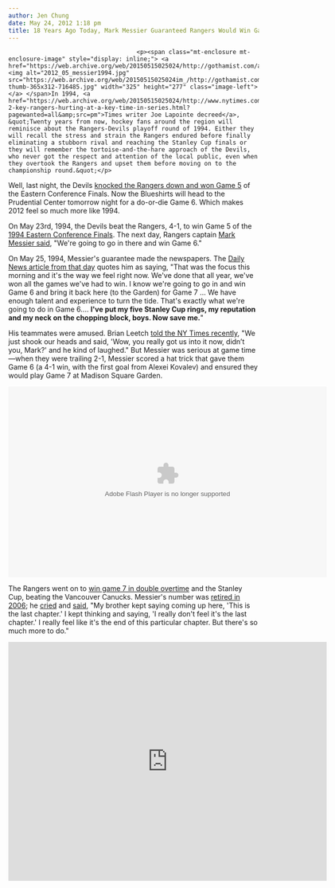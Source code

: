 ```yaml
---
author: Jen Chung
date: May 24, 2012 1:18 pm
title: 18 Years Ago Today, Mark Messier Guaranteed Rangers Would Win Game 6
---
```


	
										<p><span class="mt-enclosure mt-enclosure-image" style="display: inline;"> <a href="https://web.archive.org/web/20150515025024/http://gothamist.com/attachments/jen/2012_05_messier1994.jpg"> <img alt="2012_05_messier1994.jpg" src="https://web.archive.org/web/20150515025024im_/http://gothamist.com/assets_c/2012/05/2012_05_messier1994-thumb-365x312-716485.jpg" width="325" height="277" class="image-left"> </a> </span>In 1994, <a href="https://web.archive.org/web/20150515025024/http://www.nytimes.com/1994/05/23/sports/hockey-2-key-rangers-hurting-at-a-key-time-in-series.html?pagewanted=all&amp;src=pm">Times writer Joe Lapointe decreed</a>, &quot;Twenty years from now, hockey fans around the region will reminisce about the Rangers-Devils playoff round of 1994. Either they will recall the stress and strain the Rangers endured before finally eliminating a stubborn rival and reaching the Stanley Cup finals or they will remember the tortoise-and-the-hare approach of the Devils, who never got the respect and attention of the local public, even when they overtook the Rangers and upset them before moving on to the championship round.&quot;</p>

<p>Well, last night, the Devils <a href="https://web.archive.org/web/20150515025024/http://gothamist.com/2012/05/24/the_devils_take_a_wild_one.php">knocked the Rangers down and won Game 5</a> of the Eastern Conference Finals.  Now the Blueshirts will head to the Prudential Center tomorrow night for a do-or-die Game 6.  Which makes 2012 feel so much more like 1994.</p>

<p>On May 23rd, 1994, the Devils beat the Rangers, 4-1, to win Game 5 of the <a href="https://web.archive.org/web/20150515025024/http://en.wikipedia.org/wiki/1994_Stanley_Cup_playoffs#.281.29_New_York_Rangers_vs._.283.29_New_Jersey_Devils">1994 Eastern Conference Finals</a>.  The next day, Rangers captain <a href="https://web.archive.org/web/20150515025024/http://articles.nydailynews.com/2001-01-11/sports/18173095_1_mark-messier-adam-graves-rangers">Mark Messier said</a>, &quot;We&apos;re going to go in there and win Game 6.&quot; </p>

<p>On May 25, 1994, Messier&apos;s guarantee made the newspapers. The <a href="https://web.archive.org/web/20150515025024/http://www.nydailynews.com/sports/hockey/rangers/archives-mark-messier-guarantees-ny-rangers-beat-devils-game-6-94-playoffs-article-1.1083911">Daily News article from that day</a> quotes him as saying, &quot;That was the focus this morning and it&apos;s the way we feel right now. We&apos;ve done that all year, we&apos;ve won all the games we&apos;ve had to win. I know we&apos;re going to go in and win Game 6 and bring it back here (to the Garden) for Game 7 ... We have enough talent and experience to turn the tide. That&apos;s exactly what we&apos;re going to do in Game 6.... <strong>I&apos;ve put my five Stanley Cup rings, my reputation and my neck on the chopping block, boys. Now save me.</strong>&quot;</p>

<p>His teammates were amused.  Brian Leetch <a href="https://web.archive.org/web/20150515025024/http://slapshot.blogs.nytimes.com/2012/05/15/remembering-1994-q-and-a-with-brian-leetch/">told the NY Times recently</a>, &quot;We just shook our heads and said, &apos;Wow, you really got us into it now, didn&#x2019;t you, Mark?&apos; and he kind of laughed.&quot;  But Messier was serious at game time&#x2014;when they were trailing 2-1, Messier scored a hat trick that gave them Game 6 (a 4-1 win, with the first goal from Alexei Kovalev) and ensured they would play Game 7 at Madison Square Garden.</p>

<p><object width="640" height="383" id="embed" classid="clsid:d27cdb6e-ae6d-11cf-96b8-444553540000"><param name="movie" value="http://nhl.cdn.neulion.net/u/videocenter/embed.swf"><param name="quality" value="high"><param name="allowFullScreen" value="true"><param name="allowScriptAccess" value="always"><param name="flashVars" value="catid=0&amp;id=115487&amp;server=http://video.rangers.nhl.com/videocenter/&amp;pageurl=http://video.rangers.nhl.com/videocenter/&amp;nlwa=http://app2.neulion.com/videocenter/nhl/"><embed name="embed" pluginspage="http://www.adobe.com/go/getflashplayer" src="https://web.archive.org/web/20150515025024oe_/http://nhl.cdn.neulion.net/u/videocenter/embed.swf" type="application/x-shockwave-flash" width="640" height="383" quality="high" allowfullscreen="true" allowscriptaccess="always" flashvars="catid=0&amp;id=115487&amp;server=http://video.rangers.nhl.com/videocenter/&amp;pageurl=http://video.rangers.nhl.com/videocenter/&amp;nlwa=http://app2.neulion.com/videocenter/nhl/"></object></p>

<p>The Rangers went on to <a href="https://web.archive.org/web/20150515025024/http://www.youtube.com/watch?v=5ziarOEosIc">win game 7 in double overtime</a> and the Stanley Cup, beating the Vancouver Canucks. Messier&apos;s number was <a href="https://web.archive.org/web/20150515025024/http://nyrangerslegends.blogspot.com/2006/07/mark-messier.html">retired in 2006</a>; he <a href="https://web.archive.org/web/20150515025024/http://gothamist.com/2006/01/12/messier_weeps.php">cried</a> and <a href="https://web.archive.org/web/20150515025024/http://www.nytimes.com/2006/01/13/sports/hockey/13rangers.html">said</a>, &quot;My brother kept saying coming up here, &apos;This is the last chapter.&apos; I kept thinking and saying, &apos;I really don&apos;t feel it&apos;s the last chapter.&apos; I really feel like it&apos;s the end of this particular chapter. But there&apos;s so much more to do.&quot;</p>

<p><iframe width="640" height="480" src="https://web.archive.org/web/20150515025024if_/http://www.youtube.com/embed/f9FgeQgug7M?rel=0" frameborder="0" allowfullscreen></iframe></p>					
										
									
				